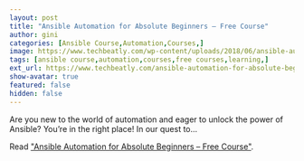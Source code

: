 ```yaml
---
layout: post
title: "Ansible Automation for Absolute Beginners – Free Course"
author: gini
categories: [Ansible Course,Automation,Courses,]
image: https://www.techbeatly.com/wp-content/uploads/2018/06/ansible-automation-for-absolute-beginners-free-course-v3-1024x576.png
tags: [ansible course,automation,courses,free courses,learning,]
ext_url: https://www.techbeatly.com/ansible-automation-for-absolute-beginners-free-course/
show-avatar: true
featured: false
hidden: false
---
```


Are you new to the world of automation and eager to unlock the power of Ansible? You’re in the right place! In our quest to...

Read ["Ansible Automation for Absolute Beginners – Free Course"](https://www.techbeatly.com/ansible-automation-for-absolute-beginners-free-course/).